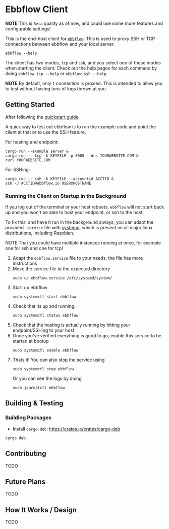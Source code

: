 # Ebbflow Client

**NOTE** This is `Beta` quality as of now, and could use some more features and configurable settings!

This is the end-host client for [`ebbflow`](https://ebbflow.io). This is used to proxy SSH or TCP connections between ebbflow and your local server.

```
ebbflow --help
```

The client has two modes, `tcp` and `ssh`, and you select one of these modes when starting the client. Check out the help pages for each command by doing `ebbflow tcp --help` or `ebbflow ssh --help`.

**NOTE** By default, only `1` connection is proxied. This is intended to allow you to test without having tons of logs thrown at you.

## Getting Started

After following the [quickstart guide](https://preview.ebbflow.io/quickstart)

A quick way to test out ebbflow is to run the example code and point the client at that or to use the SSH feature.

For hosting and endpoint:
```
cargo run --example server &
cargo run -- tcp -k KEYFILE -p 8080 --dns YOURWEBSITE.COM &
curl YOURWEBSITE.COM
```

For SSHing:
```
cargo run -- ssh -k KEYFILE --accountid ACCTID &
ssh -J ACCTID@ebbflow.io USER@HOSTNAME
```

### Running the Client on Startup in the Background
If you log out of the terminal or your host reboots, `ebbflow` will not start back up and you won't be able to host your endpoint, or ssh to the host.

To fix this, and have it run in the background always, you can adapt the provided `.service` file with [systemd](https://wiki.archlinux.org/index.php/Systemd), which is present on all major linux distributions, including Raspbian.

NOTE That you could have multiple instances running at once, for example one for ssh and one for tcp!

1. Adapt the `ebbflow.service` file to your needs, the file has more instructions
1. Move the service file to the expected directory
    ```
    sudo cp ebbflow.service /etc/systemd/system/
    ```
1. Start up ebbflow
    ```
    sudo systemctl start ebbflow
    ```
1. Check that its up and running..
    ```
    sudo systemctl status ebbflow
    ```
1. Check that the hosting is actually running by hitting your endpoint/SSHing to your host
1. Once you've verified everything is good to go, enable this service to be started at bootup
    ```
    sudo systemctl enable ebbflow
    ```
1. Thats it! You can also stop the service using
    ```
    sudo systemctl stop ebbflow
    ```
    Or you can see the logs by doing
    ```
    sudo journalctl ebbflow
    ```

## Building & Testing

### Building Packages
- Install `cargo-deb`: https://crates.io/crates/cargo-deb
```
cargo deb
```

## Contributing

TODO

## Future Plans

TODO

## How It Works / Design

TODO

